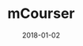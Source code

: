---
layout: site
title: "mCourser"
date: 2018-01-02
categories: [community]
version: 2.3.1
major: 2
minor: 3
patch: 1
slug: mcourser
link: https://www.mcourser.com/
permalink: /sites/:slug
---